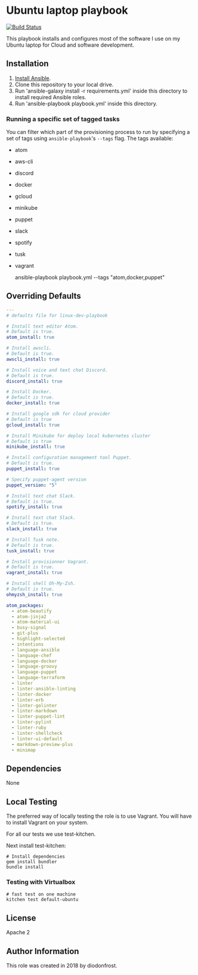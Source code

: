 # Ubuntu laptop playbook

[![Build Status](https://travis-ci.org/diodonfrost/ubuntu-laptop-playbook.svg?branch=master)](https://travis-ci.org/diodonfrost/ubuntu-laptop-playbook)

This playbook installs and configures most of the software I use on my Ubuntu laptop for Cloud and software development.

## Installation

1.  [Install Ansible](http://docs.ansible.com/intro_installation.html).
2.  Clone this repository to your local drive.
3.  Run 'ansible-galaxy install -r requirements.yml' inside this directory to install required Ansible roles.
4.  Run 'ansible-playbook playbook.yml' inside this directory.

### Running a specific set of tagged tasks

You can filter which part of the provisioning process to run by specifying a set of tags using `ansible-playbook`'s `--tags` flag.
The tags available:

-   atom
-   aws-cli
-   discord
-   docker
-   gcloud
-   minikube
-   puppet
-   slack
-   spotify
-   tusk
-   vagrant

    ansible-playbook playbook.yml --tags "atom,docker,puppet"

## Overriding Defaults

```yaml
---
# defaults file for linux-dev-playbook

# Install text editor Atom.
# Default is true.
atom_install: true

# Install awscli.
# Default is true.
awscli_install: true

# Install voice and text chat Discord.
# Default is true.
discord_install: true

# Install Docker.
# Default is true.
docker_install: true

# Install google sdk for cloud provider
# Default is true
gcloud_install: true

# Install Minikube for deploy local kubernetes cluster
# Default is true
minikube_install: true

# Install configuration management tool Puppet.
# Default is true.
puppet_install: true

# Specify puppet-agent version
puppet_version: "5"

# Install text chat Slack.
# Default is true.
spotify_install: true

# Install text chat Slack.
# Default is true.
slack_install: true

# Install Tusk note.
# Default is true.
tusk_install: true

# Install provisionner Vagrant.
# Default is true.
vagrant_install: true

# Install shell Oh-My-Zsh.
# Default is true.
ohmyzsh_install: true

atom_packages:
  - atom-beautify
  - atom-jinja2
  - atom-material-ui
  - busy-signal
  - git-plus
  - highlight-selected
  - intentions
  - language-ansible
  - language-chef
  - language-docker
  - language-groovy
  - language-puppet
  - language-terraform
  - linter
  - linter-ansible-linting
  - linter-docker
  - linter-erb
  - linter-golinter
  - linter-markdown
  - linter-puppet-lint
  - linter-pylint
  - linter-ruby
  - linter-shellcheck
  - linter-ui-default
  - markdown-preview-plus
  - minimap
```

## Dependencies

None

## Local Testing

The preferred way of locally testing the role is to use Vagrant. You will have to install Vagrant on your system.

For all our tests we use test-kitchen.

Next install test-kitchen:

```shell
# Install dependencies
gem install bundler
bundle install
```

### Testing with Virtualbox

```shell
# fast test on one machine
kitchen test default-ubuntu
```

## License

Apache 2

## Author Information

This role was created in 2018 by diodonfrost.
